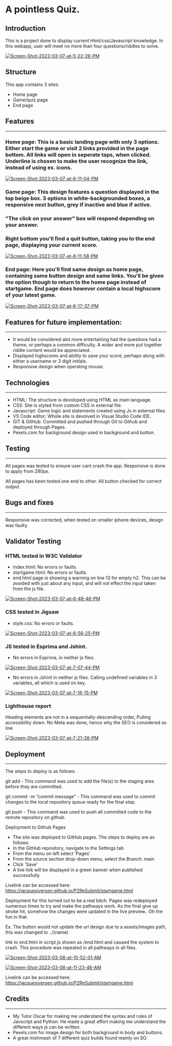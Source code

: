# A pointless Quiz. 

## Introduction
 
This is a project done to display current Html/css/Javascript knowledge. In this webapp, user will meet no more than four questions/riddles to solve. 

<a href="https://ibb.co/rQXrwSn"><img src="https://i.ibb.co/8mQZ7pF/Screen-Shot-2023-03-07-at-5-22-26-PM.png" alt="Screen-Shot-2023-03-07-at-5-22-26-PM" border="0"></a>



## Structure
This app contains 3 sites:
- Home page 
- Game/quiz page
- End page

## Features
---
### Home page: This is a basic landing page with only 3 options. Either start the game or visit 2 links provided in the page bottom. All links will open in seperate taps, when clicked. Underline is chosen to make the user recognize  the link, instead of using ex. icons. 

<a href="https://ibb.co/crDbbwm"><img src="https://i.ibb.co/2kg88Sb/Screen-Shot-2023-03-07-at-6-11-04-PM.png" alt="Screen-Shot-2023-03-07-at-6-11-04-PM" border="0"></a>

### Game page: This design features a question displayed in the top beige box. 3 options in white-backgrounded boxes, a responsive next button, grey if inactive and blue if active. 
### "The click on your answer" box will respond depending on your answer. 
### Right bottom you'll find a quit button, taking you to the end page, displaying your current score. 

<a href="https://ibb.co/r4rpqM3"><img src="https://i.ibb.co/KFvsB7D/Screen-Shot-2023-03-07-at-6-11-58-PM.png" alt="Screen-Shot-2023-03-07-at-6-11-58-PM" border="0"></a>

### End page: Here you'll find same design as home page, containing same button design and same links. You'll be given the option though to return to the home page instead of startgame. End page does however contain a local highscore of your latest game. 

<a href="https://ibb.co/x69MFK3"><img src="https://i.ibb.co/Zx4h2RN/Screen-Shot-2023-03-07-at-6-17-37-PM.png" alt="Screen-Shot-2023-03-07-at-6-17-37-PM" border="0"></a>

## Features for future implementation:
---
- It would be considered alot more entertaining had the questions had a theme, or perhaps a common difficulty. A wider and more put together riddle content would be appreciated. 
- Displayed highscores and ability to save your score, perhaps along with either a username or 3 digit initials. 
- Responsive design when operating mouse. 

## Technologies
---
- HTML: The structure is devoloped using HTML as main language.
- CSS: Site is styled from custom CSS in external file.
- Javascript: Game logic and statements created using Js in external files. 
- VS Code editor: Whole site is devolved in Visual Studio Code IDE.
- GIT & GitHub: Committed and pushed through Git to Github and deployed through Pages. 
- Pexels.com for background design used in background and button. 

## Testing
--- 
All pages was tested to ensure user cant crash the app. 
Responsive is done to apply from 280px.

All pages has been tested one end to other. All button checked for correct output. 

## Bugs and fixes
---
Responsive was corrected, when tested on smaller iphone devices, design was faulty. 

## Validator Testing
### HTML tested in W3C Validator
- index.html: No errors or faults.
- startgame.html: No errors or faults. 
- end.html page is showing a warning on line 13 for empty h2. This can be avoided with just about any input, and will not effect the input taken from the js file. 

<a href="https://ibb.co/4p7GXb8"><img src="https://i.ibb.co/M7s4tzc/Screen-Shot-2023-03-07-at-6-48-46-PM.png" alt="Screen-Shot-2023-03-07-at-6-48-46-PM" border="0"></a>


### CSS tested in Jigsaw
- style.css: No errors or faults. 

<a href="https://ibb.co/cc9bqjW"><img src="https://i.ibb.co/qM806vH/Screen-Shot-2023-03-07-at-6-56-25-PM.png" alt="Screen-Shot-2023-03-07-at-6-56-25-PM" border="0"></a>

### JS tested in Esprima and Jshint. 
- No errors in Esprima, in neither js files.

<a href="https://ibb.co/dkhM3PW"><img src="https://i.ibb.co/WBT5dkx/Screen-Shot-2023-03-07-at-7-07-44-PM.png" alt="Screen-Shot-2023-03-07-at-7-07-44-PM" border="0"></a>

- No errors in Jshint in neither js files.
Calling undefined variables in 3 variables, all which is used on key. 

<a href="https://imgbb.com/"><img src="https://i.ibb.co/w7WjSbv/Screen-Shot-2023-03-07-at-7-16-15-PM.png" alt="Screen-Shot-2023-03-07-at-7-16-15-PM" border="0"></a>

### Lighthouse report
Heading elements are not in a sequentially-descending order, Pulling accessibility down. 
No Meta was done, hence why the SEO is considered so low. 

<a href="https://ibb.co/tPKRkV9"><img src="https://i.ibb.co/n8mpZxF/Screen-Shot-2023-03-07-at-7-21-38-PM.png" alt="Screen-Shot-2023-03-07-at-7-21-38-PM" border="0"></a>

## Deployment
---
The steps to deploy is as follows:

git add <file> - This command was used to add the file(s) to the staging area before they are committed.

git commit -m “commit message” - This command was used to commit changes to the local repository queue ready for the final step.

git push - This command was used to push all committed code to the remote repository on github.

Deployment to Github Pages
- The site was deployed to GitHub pages. The steps to deploy are as follows:
- In the GitHub repository, navigate to the Settings tab
- From the menu on left select 'Pages'
- From the source section drop-down menu, select the Branch: main
- Click 'Save'
- A live link will be displayed in a green banner when published successfully.

Livelink can be accessed here: https://jacquesiversen.github.io/P2ReSubmit/startgame.html




Deployment for this turned out to be a real bitch. Pages was redeployed numerous times to try and make the pathways work. As the final give up stroke hit, somehow the changes were updated in the live preview.. Oh the fun in that. 

Ex. The button would not update the url design due to a assets/images path, this was changed to ../(name)

link to end.html in script.js shown as /end.html and caused the system to crash. This procedure was repeated in all pathways in all files. 

<a href="https://ibb.co/ChWfMjM"><img src="https://i.ibb.co/m6S3XnX/Screen-Shot-2023-03-08-at-10-52-01-AM.png" alt="Screen-Shot-2023-03-08-at-10-52-01-AM" border="0"></a>

<a href="https://ibb.co/XztT2XH"><img src="https://i.ibb.co/D7QnV4d/Screen-Shot-2023-03-08-at-11-23-46-AM.png" alt="Screen-Shot-2023-03-08-at-11-23-46-AM" border="0"></a>

Livelink can be accessed here: https://jacquesiversen.github.io/P2ReSubmit/startgame.html


## Credits
---
- My Tutor Oscar for making me understand the syntax and rules of Javscript and Python. He made a great effort making me understand the different ways js can be written. 
- Pexels.com for image design for both background in body and buttons. 
- A great mishmash of 7 different quiz builds found mainly on SO. 

